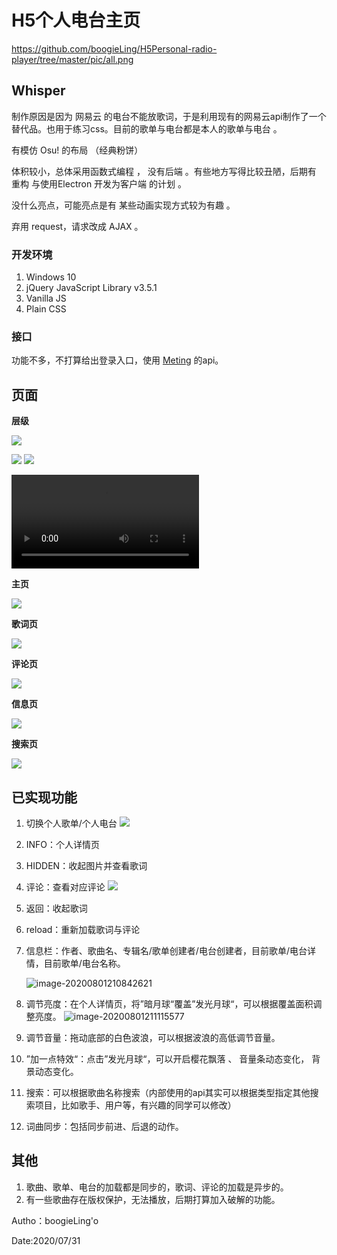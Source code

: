 # H5个人电台主页
https://github.com/boogieLing/H5Personal-radio-player/tree/master/pic/all.png


## Whisper

制作原因是因为 网易云 的电台不能放歌词，于是利用现有的网易云api制作了一个替代品。也用于练习css。目前的歌单与电台都是本人的歌单与电台 。

有模仿 Osu! 的布局 （经典粉饼）

体积较小，总体采用函数式编程 ， 没有后端 。有些地方写得比较丑陋，后期有 重构 与使用Electron 开发为客户端 的计划 。

没什么亮点，可能亮点是有 某些动画实现方式较为有趣 。

弃用 request，请求改成 AJAX 。

### 开发环境

1. Windows 10
2. jQuery JavaScript Library v3.5.1
3. Vanilla JS
4. Plain CSS

### 接口

功能不多，不打算给出登录入口，使用 [Meting](https://github.com/metowolf/Meting) 的api。



## 页面

**层级**

![](https://github.com/boogieLing/H5Personal-radio-player/blob/master/pic/main.png)

![](https://github.com/boogieLing/H5Personal-radio-player/tree/master/pic/main_2.png)
![](https://github.com/boogieLing/H5Personal-radio-player/tree/master/pic/search_1.png)

<video src="pic\search2.mp4"></video>





**主页**

![](https://github.com/boogieLing/H5Personal-radio-player/tree/master/pic/page_1.png)



**歌词页**

![](https://github.com/boogieLing/H5Personal-radio-player/tree/master/picpage_2.png)

**评论页**

![](https://github.com/boogieLing/H5Personal-radio-player/tree/master/picpage_3.png)

**信息页**

![](https://github.com/boogieLing/H5Personal-radio-player/tree/master/picpage_4.png)

**搜索页**

![](https://github.com/boogieLing/H5Personal-radio-player/tree/master/picpage_5.png)



## 已实现功能

1. 切换个人歌单/个人电台
    ![](https://github.com/boogieLing/H5Personal-radio-player/tree/master/picuse_1.png)

2. INFO：个人详情页

3. HIDDEN：收起图片并查看歌词

4. 评论：查看对应评论
    ![](https://github.com/boogieLing/H5Personal-radio-player/tree/master/picuse_2.png)

5. 返回：收起歌词

6. reload：重新加载歌词与评论

7. 信息栏：作者、歌曲名、专辑名/歌单创建者/电台创建者，目前歌单/电台详情，目前歌单/电台名称。

    ![image-20200801210842621](https://github.com/boogieLing/H5Personal-radio-player/tree/master/picuse_3.png)

8. 调节亮度：在个人详情页，将”暗月球“覆盖”发光月球“，可以根据覆盖面积调整亮度。
    ![image-20200801211115577](https://github.com/boogieLing/H5Personal-radio-player/tree/master/picuse_4.png)

9. 调节音量：拖动底部的白色波浪，可以根据波浪的高低调节音量。

10. ”加一点特效“：点击”发光月球“，可以开启樱花飘落 、 音量条动态变化， 背景动态变化。

11. 搜索：可以根据歌曲名称搜索（内部使用的api其实可以根据类型指定其他搜索项目，比如歌手、用户等，有兴趣的同学可以修改）

12. 词曲同步：包括同步前进、后退的动作。



## 其他

1. 歌曲、歌单、电台的加载都是同步的，歌词、评论的加载是异步的。
2. 有一些歌曲存在版权保护，无法播放，后期打算加入破解的功能。



Autho：boogieLing'o

Date:2020/07/31

